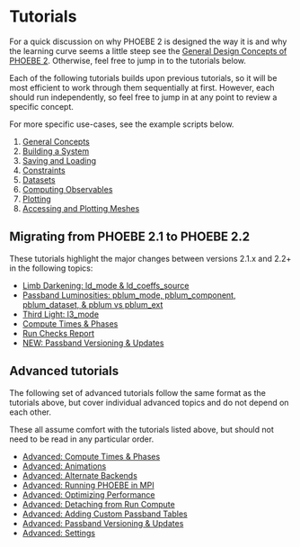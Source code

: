 # Tutorials

For a quick discussion on why PHOEBE 2 is designed the way it is and why the learning curve seems a little steep see the [General Design Concepts of PHOEBE 2](tutorials/design_concepts.ipynb).  Otherwise, feel free to jump in to the tutorials below.

Each of the following tutorials builds upon previous tutorials, so it will be most efficient to work through them sequentially at first. However, each should run independently, so feel free to jump in at any point to review a specific concept.

For more specific use-cases, see the example scripts below.

1. [General Concepts](tutorials/general_concepts.ipynb)
2. [Building a System](tutorials/building_a_system.ipynb)
3. [Saving and Loading](tutorials/saving_and_loading.ipynb)
4. [Constraints](tutorials/constraints.ipynb)
5. [Datasets](tutorials/datasets.ipynb)
6. [Computing Observables](tutorials/compute.ipynb)
7. [Plotting](tutorials/plotting.ipynb)
8. [Accessing and Plotting Meshes](tutorials/meshes.ipynb)

## Migrating from PHOEBE 2.1 to PHOEBE 2.2

These tutorials highlight the major changes between versions 2.1.x and 2.2+ in the following topics:

* [Limb Darkening: ld_mode & ld_coeffs_source](tutorials/21_22_ld_mode.ipynb)
* [Passband Luminosities: pblum_mode, pblum_component, pblum_dataset, & pblum vs pblum_ext](tutorials/21_22_pblum_mode.ipynb)
* [Third Light: l3_mode](tutorials/21_22_l3_mode.ipynb)
* [Compute Times & Phases](tutorials/21_22_compute_times_phases.ipynb)
* [Run Checks Report](tutorials/21_22_run_checks_report.ipynb)
* [NEW: Passband Versioning & Updates](tutorials/passband_updates.ipynb)


## Advanced tutorials

The following set of advanced tutorials follow the same format as the tutorials above, but cover individual advanced topics and do not depend on each other.

These all assume comfort with the tutorials listed above, but should not need to be read in any particular order.

* [Advanced: Compute Times & Phases](tutorials/compute_times_phases.ipynb)
* [Advanced: Animations](tutorials/animations.ipynb)
* [Advanced: Alternate Backends](tutorials/alternate_backends.ipynb)
* [Advanced: Running PHOEBE in MPI](tutorials/mpi.ipynb)
* [Advanced: Optimizing Performance](tutorials/optimizing.ipynb)
* [Advanced: Detaching from Run Compute](tutorials/detach.ipynb)
* [Advanced: Adding Custom Passband Tables](tutorials/passbands.ipynb)
* [Advanced: Passband Versioning & Updates](tutorials/passband_updates.ipynb)
* [Advanced: Settings](tutorials/settings.ipynb)
